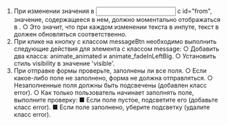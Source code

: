 1. При изменении значения в <input> с id="from", значение, содержащееся
в нем, должно моментально отображаться в <span>.
○ Это значит, что при каждом изменении текста в инпуте, текст в <span>
должен обновляться соответственно.
2. При клике на кнопку с классом messageBtn необходимо выполнить
следующие действия для элемента с классом message:
○ Добавить два класса: animate_animated и animate_fadeInLeftBig.
○ Установить стиль visibility в значение 'visible'.
3. При отправке формы проверьте, заполнены ли все поля.
○ Если какое-либо поле не заполнено, форма не должна отправляться.
○ Незаполненные поля должны быть подсвечены (добавлен класс error).
○ Как только пользователь начинает заполнять поле, выполните проверку:
■ Если поле пустое, подсветите его (добавьте класс error).
■ Если поле заполнено, уберите подсветку (удалите класс error).

